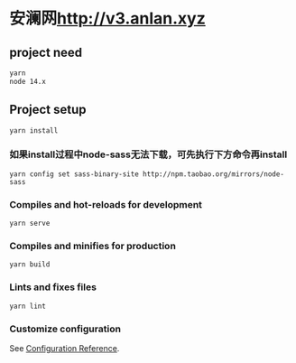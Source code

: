 # 安澜网<http://v3.anlan.xyz>

## project need

``` txt
yarn
node 14.x
```

## Project setup

``` shell
yarn install
```

### 如果install过程中node-sass无法下载，可先执行下方命令再install

``` shell
yarn config set sass-binary-site http://npm.taobao.org/mirrors/node-sass
```

### Compiles and hot-reloads for development

``` shell
yarn serve
```

### Compiles and minifies for production

``` shell
yarn build
```

### Lints and fixes files

``` shell
yarn lint
```

### Customize configuration

See [Configuration Reference](https://cli.vuejs.org/config/).

